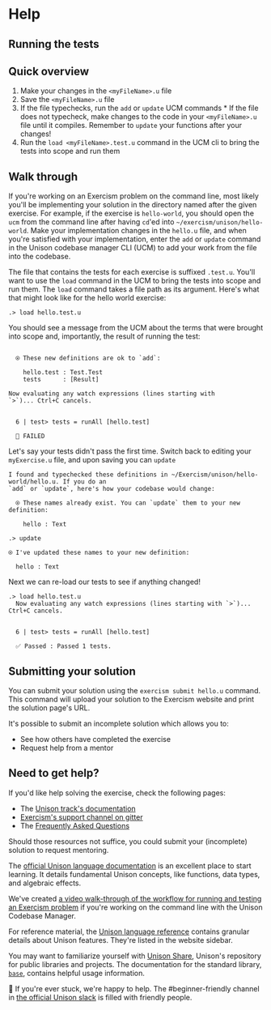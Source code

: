 # Help

## Running the tests

## Quick overview

  1. Make your changes in the `<myFileName>.u` file
  2. Save the `<myFileName>.u` file
  3. If the file typechecks, run the `add` or `update` UCM commands
    * If the file does not typecheck, make changes to the code in your `<myFileName>.u` file until it compiles. Remember to `update` your functions after your changes! 
  4. Run the `load <myFileName>.test.u` command in the UCM cli to bring the tests into scope and run them

  ## Walk through

  If you're working on an Exercism problem on the command line, most likely you'll be implementing your solution in the directory named after the given exercise. For example, if the exercise is `hello-world`, you should open the `ucm` from the command line after having `cd`'ed into `~/exercism/unison/hello-world`. Make your implementation changes in the `hello.u` file, and when you're satisfied with your implementation, enter the `add` or `update` command in the Unison codebase manager CLI (UCM) to add your work from the file into the codebase.

  The file that contains the tests for each exercise is suffixed `.test.u`. You'll want to use the `load` command in the UCM to bring the tests into scope and run them. The `load` command takes a file path as its argument. Here's what that might look like for the hello world exercise:

  ```
  .> load hello.test.u
  ```

  You should see a message from the UCM about the terms that were brought into scope and, importantly, the result of running the test:

  ```

    ⍟ These new definitions are ok to `add`:

      hello.test : Test.Test
      tests      : [Result]

  Now evaluating any watch expressions (lines starting with
  `>`)... Ctrl+C cancels.


    6 | test> tests = runAll [hello.test]

    🚫 FAILED
  ```

  Let's say your tests didn't pass the first time. Switch back to editing your `myExercise.u` file, and upon saving you can `update`

  ```
  I found and typechecked these definitions in ~/Exercism/unison/hello-world/hello.u. If you do an
  `add` or `update`, here's how your codebase would change:

    ⍟ These names already exist. You can `update` them to your new definition:

      hello : Text

  .> update

  ⍟ I've updated these names to your new definition:

    hello : Text
  ```

  Next we can re-load our tests to see if anything changed!

  ```
  .> load hello.test.u
    Now evaluating any watch expressions (lines starting with `>`)... Ctrl+C cancels.


    6 | test> tests = runAll [hello.test]

    ✅ Passed : Passed 1 tests.
  ```

## Submitting your solution

You can submit your solution using the `exercism submit hello.u` command.
This command will upload your solution to the Exercism website and print the solution page's URL.

It's possible to submit an incomplete solution which allows you to:

- See how others have completed the exercise
- Request help from a mentor

## Need to get help?

If you'd like help solving the exercise, check the following pages:

- The [Unison track's documentation](https://exercism.org/docs/tracks/unison)
- [Exercism's support channel on gitter](https://gitter.im/exercism/support)
- The [Frequently Asked Questions](https://exercism.org/docs/using/faqs)

Should those resources not suffice, you could submit your (incomplete) solution to request mentoring.

The [official Unison language documentation](https://www.unison-lang.org/learn/fundamentals/values-and-functions/terms/) is an excellent place to start learning. It details fundamental Unison concepts, like functions, data types, and algebraic effects.

We've created [a video walk-through of the workflow for running and testing an Exercism problem](https://www.youtube.com/watch?v=4UMaaiJnWGY) if you're working on the command line with the Unison Codebase Manager.

For reference material, the [Unison language reference](https://www.unison-lang.org/learn/language-reference/top-level-declaration/) contains granular details about Unison features. They're listed in the website sidebar.

You may want to familiarize yourself with [Unison Share](https://share.unison-lang.org/), Unison's repository for public libraries and projects. The documentation for the standard library, [`base`](https://share.unison-lang.org/@unison/code/latest/namespaces/public/base/latest), contains helpful usage information.

👋 If you're ever stuck, we're happy to help. The #beginner-friendly channel in [the official Unison slack](http://unison-lang.org/slack) is filled with friendly people.